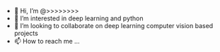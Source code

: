 - 👋 Hi, I’m @>>>>>>>>
- 👀 I’m interested in deep learning and python
- 💞️ I’m looking to collaborate on deep learning computer vision based projects
- 📫 How to reach me ...

<!---
  is a ✨ special ✨ repository because its `README.md` (this file) appears on your GitHub profile.
You can click the Preview link to take a look at your changes.
--->
